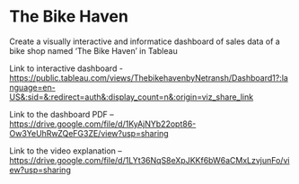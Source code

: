 # The Bike Haven
Create a visually interactive and informatice dashboard of sales data of a bike shop
named ‘The Bike Haven’ in Tableau

Link to interactive dashboard -
https://public.tableau.com/views/ThebikehavenbyNetransh/Dashboard1?:language=en-US&:sid=&:redirect=auth&:display_count=n&:origin=viz_share_link

Link to the dashboard PDF –
https://drive.google.com/file/d/1KyAjNYb22opt86-Ow3YeUhRwZQeFG3ZE/view?usp=sharing

Link to the video explanation – 
https://drive.google.com/file/d/1LYt36NqS8eXpJKKf6bW6aCMxLzvjunFo/view?usp=sharing
